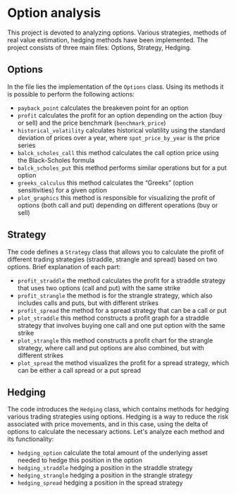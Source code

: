 # Option analysis

This project is devoted to analyzing options. Various strategies, methods of real value estimation, hedging methods have been implemented. The project consists of three main files: Options, Strategy, Hedging.

## Options

In the file lies the implementation of the `Options` class. Using its methods it is possible to perform the following actions:

* `payback_point` calculates the breakeven point for an option
* `profit` calculates the profit for an option depending on the action (buy or sell) and the price benchmark (`benchmark_price`)
* `historical_volatility` calculates historical volatility using the standard deviation of prices over a year, where `spot_price_by_year` is the price series
* `balck_scholes_call` this method calculates the call option price using the Black-Scholes formula
* `balck_scholes_put` this method performs similar operations but for a put option
* `greeks_calculus` this method calculates the “Greeks” (option sensitivities) for a given option
* `plot_graphics` this method is responsible for visualizing the profit of options (both call and put) depending on different operations (buy or sell)

## Strategy

The code defines a `Strategy` class that allows you to calculate the profit of different trading strategies (straddle, strangle and spread) based on two options. Brief explanation of each part:

* `profit_straddle` the method calculates the profit for a straddle strategy that uses two options (call and put) with the same strike
* `profit_strangle` the method is for the strangle strategy, which also includes calls and puts, but with different strikes
* `profit_spread` the method for a spread strategy that can be a call or put
* `plot_straddle` this method constructs a profit graph for a straddle strategy that involves buying one call and one put option with the same strike
* `plot_strangle` this method constructs a profit chart for the strangle strategy, where call and put options are also combined, but with different strikes
* `plot_spread` the method visualizes the profit for a spread strategy, which can be either a call spread or a put spread

## Hedging

The code introduces the `Hedging` class, which contains methods for hedging various trading strategies using options. Hedging is a way to reduce the risk associated with price movements, and in this case, using the delta of options to calculate the necessary actions. Let's analyze each method and its functionality:

* `hedging_option` сalculate the total amount of the underlying asset needed to hedge this position in the option
* `hedging_straddle` hedging a position in the straddle strategy 
* `hedging_strangle` hedging a position in the strangle strategy
* `hedging_spread` hedging a position in the spread strategy
